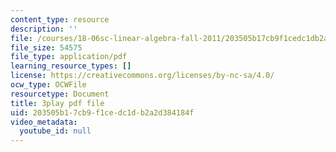 ```yaml
---
content_type: resource
description: ''
file: /courses/18-06sc-linear-algebra-fall-2011/203505b17cb9f1cedc1db2a2d384184f_0oBJN8F616U.pdf
file_size: 54575
file_type: application/pdf
learning_resource_types: []
license: https://creativecommons.org/licenses/by-nc-sa/4.0/
ocw_type: OCWFile
resourcetype: Document
title: 3play pdf file
uid: 203505b1-7cb9-f1ce-dc1d-b2a2d384184f
video_metadata:
  youtube_id: null
---
```

